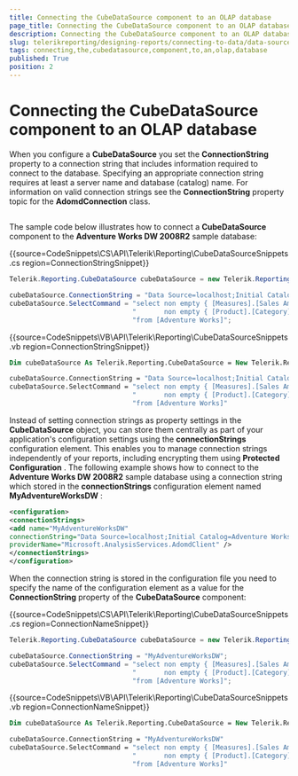 ```yaml
---
title: Connecting the CubeDataSource component to an OLAP database
page_title: Connecting the CubeDataSource component to an OLAP database | for Telerik Reporting Documentation
description: Connecting the CubeDataSource component to an OLAP database
slug: telerikreporting/designing-reports/connecting-to-data/data-source-components/cubedatasource-component/connecting-the-cubedatasource-component-to-an-olap-database
tags: connecting,the,cubedatasource,component,to,an,olap,database
published: True
position: 2
---
```


# Connecting the CubeDataSource component to an OLAP database



When you configure a __CubeDataSource__  you set the __ConnectionString__                  property to a connection string that includes information required to connect to the database. Specifying an                 appropriate connection string requires at least a server name and database (catalog) name. For information on                 valid connection strings see the __ConnectionString__  property topic for the __AdomdConnection__  class.             

## 

The sample code below illustrates how to connect a __CubeDataSource__  component to                     the __Adventure Works DW 2008R2__  sample database:                 

{{source=CodeSnippets\CS\API\Telerik\Reporting\CubeDataSourceSnippets.cs region=ConnectionStringSnippet}}
````c#
Telerik.Reporting.CubeDataSource cubeDataSource = new Telerik.Reporting.CubeDataSource();

cubeDataSource.ConnectionString = "Data Source=localhost;Initial Catalog=Adventure Works DW 2008R2";
cubeDataSource.SelectCommand = "select non empty { [Measures].[Sales Amount] } on columns, " +
                               "       non empty { [Product].[Category].[Category] } on rows " +
                               "from [Adventure Works]";
````
{{source=CodeSnippets\VB\API\Telerik\Reporting\CubeDataSourceSnippets.vb region=ConnectionStringSnippet}}
````vb
Dim cubeDataSource As Telerik.Reporting.CubeDataSource = New Telerik.Reporting.CubeDataSource()

cubeDataSource.ConnectionString = "Data Source=localhost;Initial Catalog=Adventure Works DW 2008R2"
cubeDataSource.SelectCommand = "select non empty { [Measures].[Sales Amount] } on columns, " & _
                               "       non empty { [Product].[Category].[Category] } on rows " & _
                               "from [Adventure Works]"
````

Instead of setting connection strings as property settings in the __CubeDataSource__                      object, you can store them centrally as part of your application's configuration settings using the                     __connectionStrings__  configuration element. This enables you to manage connection                     strings independently of your reports, including encrypting them using __Protected Configuration__ . The following example shows how to connect to the __Adventure Works DW 2008R2__  sample database using a connection string which stored in the __connectionStrings__  configuration element named __MyAdventureWorksDW__ :                 

    
````xml
<configuration>
<connectionStrings>
<add name="MyAdventureWorksDW"
connectionString="Data Source=localhost;Initial Catalog=Adventure Works DW 2008R2"
providerName="Microsoft.AnalysisServices.AdomdClient" />
</connectionStrings>
</configuration>
````

When the connection string is stored in the configuration file you need to specify the name of the                     configuration element as a value for the __ConnectionString__  property of the                     __CubeDataSource__  component:                 

{{source=CodeSnippets\CS\API\Telerik\Reporting\CubeDataSourceSnippets.cs region=ConnectionNameSnippet}}
````c#
Telerik.Reporting.CubeDataSource cubeDataSource = new Telerik.Reporting.CubeDataSource();

cubeDataSource.ConnectionString = "MyAdventureWorksDW";
cubeDataSource.SelectCommand = "select non empty { [Measures].[Sales Amount] } on columns, " +
                               "       non empty { [Product].[Category].[Category] } on rows " +
                               "from [Adventure Works]";
````
{{source=CodeSnippets\VB\API\Telerik\Reporting\CubeDataSourceSnippets.vb region=ConnectionNameSnippet}}
````vb
Dim cubeDataSource As Telerik.Reporting.CubeDataSource = New Telerik.Reporting.CubeDataSource()

cubeDataSource.ConnectionString = "MyAdventureWorksDW"
cubeDataSource.SelectCommand = "select non empty { [Measures].[Sales Amount] } on columns, " & _
                               "       non empty { [Product].[Category].[Category] } on rows " & _
                               "from [Adventure Works]"
````

